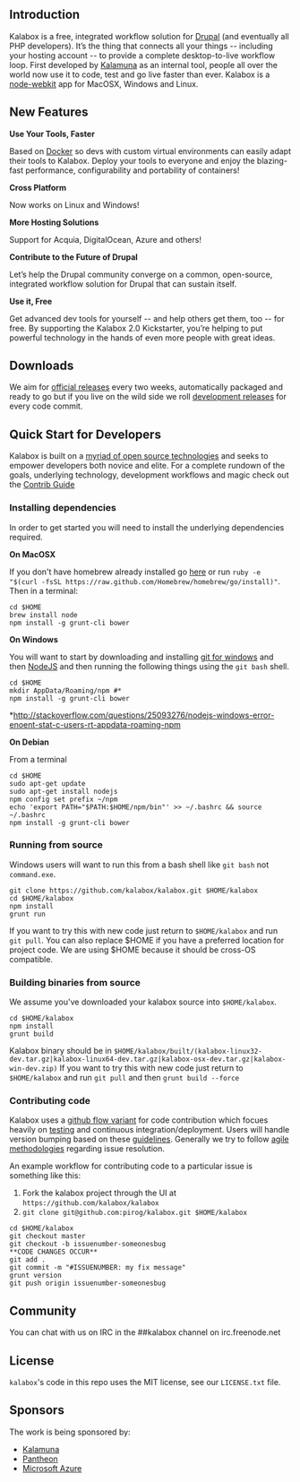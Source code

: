 ## Introduction

Kalabox is a free, integrated workflow solution for [Drupal](http://drupal.org) (and eventually all PHP developers). It’s the thing that connects all your things -- including your hosting account -- to provide a complete desktop-to-live workflow loop. First developed by [Kalamuna](http://www.kalamuna.com) as an internal tool, people all over the world now use it to code, test and go live faster than ever. Kalabox is a [node-webkit](https://github.com/rogerwang/node-webkit) app for MacOSX, Windows and Linux.

## New Features

**Use Your Tools, Faster**

Based on [Docker](http://docker.io) so devs with custom virtual environments can easily adapt their tools to Kalabox. Deploy your tools to everyone and enjoy the blazing-fast performance, configurability and portability of containers!

**Cross Platform** 

Now works on Linux and Windows! 

**More Hosting Solutions**

Support for Acquia, DigitalOcean, Azure and others!

**Contribute to the Future of Drupal**

Let’s help the Drupal community converge on a common, open-source, integrated workflow solution for Drupal that can sustain itself.

**Use it, Free**

Get advanced dev tools for yourself -- and help others get them, too -- for free. By supporting the Kalabox 2.0 Kickstarter, you’re helping to put powerful technology in the hands of even more people with great ideas.

## Downloads

We aim for [official releases](https://github.com/kalabox/kalabox/releases) every two weeks, automatically packaged and ready to go but if you live on the wild side we roll [development releases](http://builds.kalabox.me/index.html) for every code commit.

## Quick Start for Developers

Kalabox is built on a [myriad of open source technologies](https://github.com/kalabox/kalabox/wiki/Contributing-to-Kalabox#the-vision-and-rough-v2-architecture) and seeks to
empower developers both novice and elite. For a complete rundown of the goals, underlying technology, development workflows and magic check out the [Contrib Guide](https://github.com/kalabox/kalabox/wiki/Contributing-to-Kalabox)

### Installing dependencies

In order to get started you will need to install the underlying dependencies required.

**On MacOSX**

If you don't have homebrew already installed go [here](http://brew.sh/) or run `ruby -e "$(curl -fsSL https://raw.github.com/Homebrew/homebrew/go/install)"`. Then in a terminal:

```
cd $HOME
brew install node
npm install -g grunt-cli bower
```

**On Windows**

You will want to start by downloading and installing [git for windows](http://git-scm.com/download/win) and  then [NodeJS](http://nodejs.org/download/) and then running the following things using the `git bash` shell.

```
cd $HOME
mkdir AppData/Roaming/npm #*
npm install -g grunt-cli bower
```
*http://stackoverflow.com/questions/25093276/nodejs-windows-error-enoent-stat-c-users-rt-appdata-roaming-npm

**On Debian**

From a terminal

```
cd $HOME
sudo apt-get update
sudo apt-get install nodejs
npm config set prefix ~/npm
echo 'export PATH="$PATH:$HOME/npm/bin"' >> ~/.bashrc && source ~/.bashrc
npm install -g grunt-cli bower
```

### Running from source

Windows users will want to run this from a bash shell like `git bash` not `command.exe`.

```
git clone https://github.com/kalabox/kalabox.git $HOME/kalabox
cd $HOME/kalabox
npm install
grunt run
```

If you want to try this with new code just return to `$HOME/kalabox` and run `git pull`. You can also replace $HOME if you have a preferred location for project code. We are using $HOME because it should be cross-OS compatible.

### Building binaries from source

We assume you've downloaded your kalabox source into `$HOME/kalabox`.

```
cd $HOME/kalabox
npm install
grunt build
```

Kalabox binary should be in `$HOME/kalabox/built/(kalabox-linux32-dev.tar.gz|kalabox-linux64-dev.tar.gz|kalabox-osx-dev.tar.gz|kalabox-win-dev.zip)`
If you want to try this with new code just return to` $HOME/kalabox` and run `git pull` and then `grunt build --force`

### Contributing code

Kalabox uses a [github flow variant](https://github.com/kalabox/kalabox/wiki/Contributing-to-Kalabox#github-flow) for code contribution which focues heavily on [testing](https://github.com/kalabox/kalabox/wiki/Contributing-to-Kalabox#emphasis) and continuous integration/deployment. Users will handle version bumping based on these [guidelines](https://github.com/kalabox/kalabox/wiki/Contributing-to-Kalabox#versioning). Generally we try to follow [agile methodologies](https://github.com/kalabox/kalabox/wiki/Contributing-to-Kalabox#issue-prioritization) regarding issue resolution.

An example workflow for contributing code to a particular issue is something like this:

1. Fork the kalabox project through the UI at `https://github.com/kalabox/kalabox`
2. `git clone git@github.com:pirog/kalabox.git $HOME/kalabox`


```
cd $HOME/kalabox
git checkout master
git checkout -b issuenumber-someonesbug
**CODE CHANGES OCCUR**
git add .
git commit -m "#ISSUENUMBER: my fix message"
grunt version
git push origin issuenumber-someonesbug
```


## Community

You can chat with us on IRC in the ##kalabox channel on irc.freenode.net

## License

`kalabox`'s code in this repo uses the MIT license, see our `LICENSE.txt` file.

## Sponsors

The work is being sponsored by:
* [Kalamuna](http://www.kalamuna.com)
* [Pantheon](http://getpantheon.com)
* [Microsoft Azure](http://http://azure.microsoft.com)
